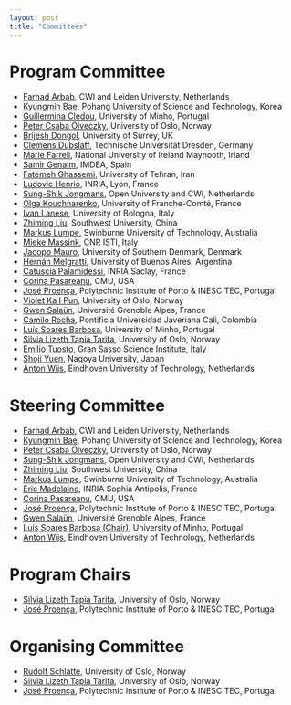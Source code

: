 ```yaml
---
layout: post
title: "Committees"
---
```


# Program Committee

 - [Farhad Arbab](https://homepages.cwi.nl/~farhad/), CWI and Leiden University, Netherlands
 - [Kyungmin Bae](http://sv.postech.ac.kr/~kmbae/), Pohang University of Science and Technology, Korea
 - [Guillermina Cledou](https://haslab.uminho.pt/mgc/), University of Minho, Portugal
 - [Peter Csaba Ölveczky](https://olveczky.se/), University of Oslo, Norway
 - [Brijesh Dongol](https://brijeshdongol.github.io), University of Surrey, UK
 - [Clemens Dubslaff](http://www.clemensdubslaff.de), Technische Universität Dresden, Germany
 - [Marie Farrell](https://mariefarrell.github.io), National University of Ireland Maynooth, Irland
 - [Samir Genaim](https://costa.fdi.ucm.es/~genaim/home/viewpost.php?post=CV), IMDEA, Spain
 - [Fatemeh Ghassemi](https://ece.ut.ac.ir/en/~fghassemi), University of Tehran, Iran
 - [Ludovic Henrio](https://lhenrio.github.io), INRIA, Lyon, France
 - [Sung-Shik Jongmans](https://sungshik.github.io/), Open University and CWI, Netherlands
 - [Olga Kouchnarenko](https://members.femto-st.fr/Olga-Kouchnarenko/en), University of Franche-Comté, France
 - [Ivan Lanese](https://www.unibo.it/sitoweb/ivan.lanese/en), University of Bologna, Italy
 - [Zhiming Liu](http://cis.swu.edu.cn/info/1013/1154.htm), Southwest University, China
 - [Markus Lumpe](https://www.swinburne.edu.au/research/our-research/access-our-research/find-a-researcher-or-supervisor/researcher-profile/?id=mlumpe), Swinburne University of Technology, Australia
 - [Mieke Massink](http://www1.isti.cnr.it/~Massink/), CNR ISTI, Italy
 - [Jacopo Mauro](https://jacopomauro.com), University of Southern Denmark, Denmark
 - [Hernán Melgratti](https://lafhis.dc.uba.ar/~melgratti), University of Buenos Aires, Argentina
 - [Catuscia Palamidessi](https://www.lix.polytechnique.fr/~catuscia/), INRIA Saclay, France
 - [Corina Pasareanu](https://www.cylab.cmu.edu/directory/bios/pasareanu-corina.html), CMU, USA
 - [José Proença](https://jose.proenca.org/), Polytechnic Institute of Porto & INESC TEC, Portugal
 - [Violet Ka I Pun](https://foldr.org/~violet/), University of Oslo, Norway
 - [Gwen Salaün](https://convecs.inria.fr/people/Gwen.Salaun/), Université Grenoble Alpes, France
 - [Camilo Rocha](https://www.camilorocha.info), Pontificia Universidad Javeriana Cali, Colombia
 - [Luís Soares Barbosa](https://unu.edu/experts/luis-soares-barbosa.html), University of Minho, Portugal
 - [Silvia Lizeth Tapia Tarifa](https://www.mn.uio.no/ifi/english/people/aca/sltarifa/index.html), University of Oslo, Norway
 - [Emilio Tuosto](https://www.gssi.it/people/professors/lectures-computer-science/item/6408-tuosto-emilio), Gran Sasso Science Institute, Italy
 - [Shoji Yuen](https://www.sqlab.i.is.nagoya-u.ac.jp/person/yuen/index.html), Nagoya University, Japan
 - [Anton Wijs](https://www.win.tue.nl/~awijs/), Eindhoven University of Technology, Netherlands
 

# Steering Committee

 - [Farhad Arbab](https://homepages.cwi.nl/~farhad/), CWI and Leiden University, Netherlands
 - [Kyungmin Bae](http://sv.postech.ac.kr/~kmbae/), Pohang University of Science and Technology, Korea
 - [Peter Csaba Ölveczky](https://olveczky.se/), University of Oslo, Norway
 - [Sung-Shik Jongmans](https://sungshik.github.io/), Open University and CWI, Netherlands
 - [Zhiming Liu](http://cis.swu.edu.cn/info/1013/1154.htm), Southwest University, China
 - [Markus Lumpe](https://www.swinburne.edu.au/research/our-research/access-our-research/find-a-researcher-or-supervisor/researcher-profile/?id=mlumpe), Swinburne University of Technology, Australia
 - [Eric Madelaine](http://www-sop.inria.fr/members/Eric.Madelaine/), INRIA Sophia Antipolis, France
 - [Corina Pasareanu](https://www.cylab.cmu.edu/directory/bios/pasareanu-corina.html), CMU, USA
 - [José Proença](https://jose.proenca.org/), Polytechnic Institute of Porto & INESC TEC, Portugal
 - [Gwen Salaün](https://convecs.inria.fr/people/Gwen.Salaun/), Université Grenoble Alpes, France
 - [Luís Soares Barbosa (Chair)](https://unu.edu/experts/luis-soares-barbosa.html), University of Minho, Portugal
 - [Anton Wijs](https://www.win.tue.nl/~awijs/), Eindhoven University of Technology, Netherlands

# Program Chairs

 - [Silvia Lizeth Tapia Tarifa](https://www.mn.uio.no/ifi/english/people/aca/sltarifa/index.html), University of Oslo, Norway
 - [José Proença](https://jose.proenca.org/), Polytechnic Institute of Porto & INESC TEC, Portugal

# Organising Committee

 - [Rudolf Schlatte](https://www.mn.uio.no/ifi/english/people/aca/rudi/), University of Oslo, Norway
 - [Silvia Lizeth Tapia Tarifa](https://www.mn.uio.no/ifi/english/people/aca/sltarifa/index.html), University of Oslo, Norway
 - [José Proença](https://jose.proenca.org/), Polytechnic Institute of Porto & INESC TEC, Portugal
